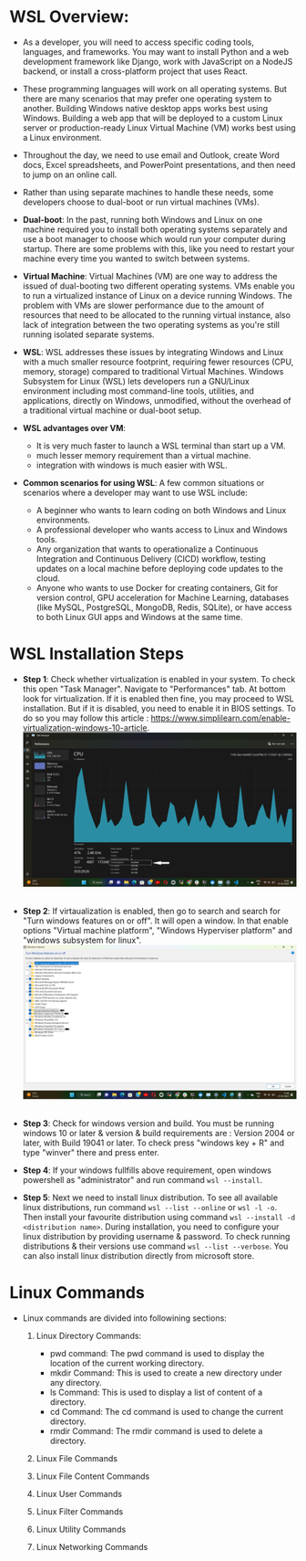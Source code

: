 # WSL Overview: 
* As a developer, you will need to access specific coding tools, languages, and frameworks. You may want to install Python and a web development framework like Django, work with JavaScript on a NodeJS backend, or install a cross-platform project that uses React. 
* These programming languages will work on all operating systems. But there are many scenarios that may prefer one operating system to another. Building Windows native desktop apps works best using Windows. Building a web app that will be deployed to a custom Linux server or production-ready Linux Virtual Machine (VM) works best using a Linux environment. 
* Throughout the day, we need to use email and Outlook, create Word docs, Excel spreadsheets, and PowerPoint presentations, and then need to jump on an online call. 
* Rather than using separate machines to handle these needs, some developers choose to dual-boot or run virtual machines (VMs). 
* **Dual-boot**: In the past, running both Windows and Linux on one machine required you to install both operating systems separately and use a boot manager to choose which would run your computer during startup. There are some problems with this, like you need to restart your machine every time you wanted to switch between systems.
* **Virtual Machine**: Virtual Machines (VM) are one way to address the issued of dual-booting two different operating systems. VMs enable you to run a virtualized instance of Linux on a device running Windows. The problem with VMs are slower performance due to the amount of resources that need to be allocated to the running virtual instance, also lack of integration between the two operating systems as you're still running isolated separate systems. 
* **WSL**: WSL addresses these issues by integrating Windows and Linux with a much smaller resource footprint, requiring fewer resources (CPU, memory, storage) compared to traditional Virtual Machines. Windows Subsystem for Linux (WSL) lets developers run a GNU/Linux environment including most command-line tools, utilities, and applications, directly on Windows, unmodified, without the overhead of a traditional virtual machine or dual-boot setup. 
* **WSL advantages over VM**: 
  - It is very much faster to launch a WSL terminal than start up a VM. 
  - much lesser memory requirement than a virtual machine. 
  - integration with windows is much easier with WSL.
  
* **Common scenarios for using WSL**: A few common situations or scenarios where a developer may want to use WSL include: 
  - A beginner who wants to learn coding on both Windows and Linux environments.
  - A professional developer who wants access to Linux and Windows tools.
  - Any organization that wants to operationalize a Continuous Integration and Continuous Delivery (CICD) workflow, testing updates on a local machine before deploying code updates to the cloud.
  - Anyone who wants to use Docker for creating containers, Git for version control, GPU acceleration for Machine Learning, databases (like MySQL, PostgreSQL, MongoDB, Redis, SQLite), or have access to both Linux GUI apps and Windows at the same time.


# WSL Installation Steps 
* **Step 1**: Check whether virtualization is enabled in your system. To check this open "Task Manager". Navigate to "Performances" tab. At bottom look for virtualization. If it is enabled then fine, you may proceed to WSL installation. But if it is disabled, you need to enable it in BIOS settings. To do so you may follow this article : https://www.simplilearn.com/enable-virtualization-windows-10-article.
   <img src="task.png" width="600" /> 
      &nbsp;<br>
* **Step 2**: If virtaualization is enabled, then go to search and search for "Turn windows features on or off". It will open a window. In that enable options "Virtual machine platform", "Windows Hyperviser platform" and "windows subsystem for linux". 
    <img src="wsl1.png" width="600" /> 
      &nbsp;<br> 

* **Step 3**: Check for windows version and build. You must be running windows 10 or later & version & build requirements are : Version 2004 or later, with Build 19041 or later. To check press "windows key + R" and type "winver" there and press enter. 
* **Step 4**: If your windows fullfills above requirement, open windows powershell as "administrator" and run command `wsl --install`.
* **Step 5**: Next we need to install linux distribution. To see all available linux distributions, run command `wsl --list --online` or `wsl -l -o`. Then install your favourite distribution using command `wsl --install -d <distribution name>`. During installation, you need to configure your linux distribution by providing username & password. To check running distributions & their versions use command `wsl --list --verbose`. You can also install linux distribution directly from microsoft store.  


# Linux Commands
* Linux commands are divided into followining sections: 
  1. Linux Directory Commands: 
     - pwd command: The pwd command is used to display the location of the current working directory.
     - mkdir Command: This is used to create a new directory under any directory. 
     - ls Command: This is used to display a list of content of a directory. 
     - cd Command: The cd command is used to change the current directory.
     - rmdir Command: The rmdir command is used to delete a directory.

  2. Linux File Commands
  3. Linux File Content Commands
  4. Linux User Commands
  5. Linux Filter Commands
  6. Linux Utility Commands
  7. Linux Networking Commands